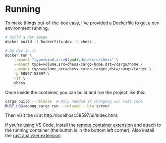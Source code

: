 # Running

To make things out-of-the-box easy, I've provided a Dockerfile to get a dev environment
running.

```bash
# Build a dev image
docker build -f Dockerfile.dev -t chess .

# Do dev in it
docker run \
    --mount "type=bind,src=$(pwd),dst=/src/chess" \
    --mount type=volume,src=chess-cargo-home,dst=/cargo/home \
    --mount type=volume,src=chess-cargo-target,dst=/cargo/target \
    -p 58597:58597 \
    -it \
    chess
```

Once inside the container, you can build and run the project like this:

```bash
cargo build --release  # Only needed if changing ui/ rust code
RUST_LOG=debug cargo run --release --bin server
```

Then visit the ui at http://localhost:58597/ui/index.html.

If you're using VS Code, install the
[remote container extension](https://marketplace.visualstudio.com/items?itemName=ms-vscode-remote.remote-containers)
and attach to the running container (the button is in the bottom left corner). Also
install the [rust analyzer extension](https://marketplace.visualstudio.com/items?itemName=rust-lang.rust-analyzer).
